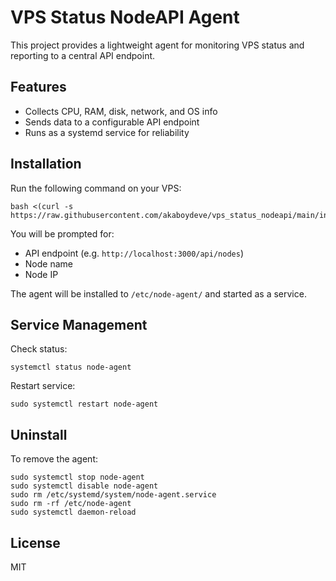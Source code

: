 # VPS Status NodeAPI Agent

This project provides a lightweight agent for monitoring VPS status and reporting to a central API endpoint.

## Features
- Collects CPU, RAM, disk, network, and OS info
- Sends data to a configurable API endpoint
- Runs as a systemd service for reliability

## Installation

Run the following command on your VPS:

```
bash <(curl -s https://raw.githubusercontent.com/akaboydeve/vps_status_nodeapi/main/install.sh)
```

You will be prompted for:
- API endpoint (e.g. `http://localhost:3000/api/nodes`)
- Node name
- Node IP

The agent will be installed to `/etc/node-agent/` and started as a service.

## Service Management

Check status:
```
systemctl status node-agent
```
Restart service:
```
sudo systemctl restart node-agent
```

## Uninstall
To remove the agent:
```
sudo systemctl stop node-agent
sudo systemctl disable node-agent
sudo rm /etc/systemd/system/node-agent.service
sudo rm -rf /etc/node-agent
sudo systemctl daemon-reload
```

## License
MIT
